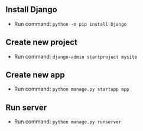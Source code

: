 ## Install Django
- Run command: `python -m pip install Django`
## Create new project
- Run command: `django-admin startproject mysite`
## Create new app
- Run command: `python manage.py startapp app`
## Run server
- Run command: `python manage.py runserver`
